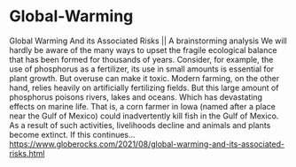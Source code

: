 # Global-Warming
Global Warming And its Associated Risks || A brainstorming analysis  We will hardly be aware of the many ways to upset the fragile ecological balance that has been formed for thousands of years. Consider, for example, the use of phosphorus as a fertilizer, its use in small amounts is essential for plant growth. But overuse can make it toxic. Modern farming, on the other hand, relies heavily on artificially fertilizing fields. But this large amount of phosphorus poisons rivers, lakes and oceans. Which has devastating effects on marine life. That is, a corn farmer in Iowa (named after a place near the Gulf of Mexico) could inadvertently kill fish in the Gulf of Mexico. As a result of such activities, livelihoods decline and animals and plants become extinct. If this continues...  https://www.globerocks.com/2021/08/global-warming-and-its-associated-risks.html
